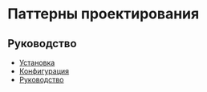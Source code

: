 Паттерны проектирования
===

## Руководство

* [Установка](install.md)
* [Конфигурация](config.md)
* [Руководство](guide.md)


